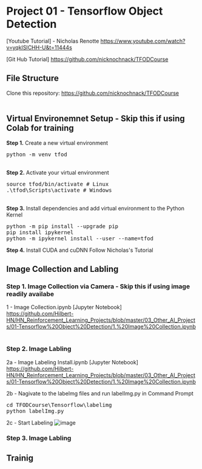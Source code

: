 # Project 01 - Tensorflow Object Detection

[Youtube Tutorial] - Nicholas Renotte
https://www.youtube.com/watch?v=yqkISICHH-U&t=11444s

[Git Hub Tutorial]
https://github.com/nicknochnack/TFODCourse

## File Structure
Clone this repository: https://github.com/nicknochnack/TFODCourse
<br/><br/>

## Virtual Environemnet Setup - Skip this if using Colab for training
<b>Step 1.</b> Create a new virtual environment 
<pre>
python -m venv tfod
</pre> 
<br/>
<b>Step 2.</b> Activate your virtual environment
<pre>
source tfod/bin/activate # Linux
.\tfod\Scripts\activate # Windows 
</pre>
<br/>
<b>Step 3.</b> Install dependencies and add virtual environment to the Python Kernel
<pre>
python -m pip install --upgrade pip
pip install ipykernel
python -m ipykernel install --user --name=tfod
</pre>

<b>Step 4.</b> Install CUDA and cuDNN
Follow Nicholas's Tutorial

## Image Collection and Labling
### Step 1. Image Collection via Camera - Skip this if using image readily availabe
1 - Image Collection.ipynb [Jupyter Notebook]  \
https://github.com/Hilbert-HN/HN_Reinforcement_Learning_Projects/blob/master/03_Other_AI_Projects/01-Tensorflow%20Object%20Detection/1.%20Image%20Collection.ipynb
<br/><br/>

### Step 2. Image Labling
2a - Image Labeling Install.ipynb [Jupyter Notebook]  \
https://github.com/Hilbert-HN/HN_Reinforcement_Learning_Projects/blob/master/03_Other_AI_Projects/01-Tensorflow%20Object%20Detection/1.%20Image%20Collection.ipynb

2b - Nagivate to the labelmg files and run labelImg.py in Command Prompt
<pre>
cd TFODCourse\Tensorflow\labelimg
python labelImg.py
</pre>

2c - Start Labeling
![image](https://user-images.githubusercontent.com/40123599/166134242-381c64cc-1757-41ce-a502-7b5d4d0a4b9d.png)

### Step 3. Image Labling

## Trainig
